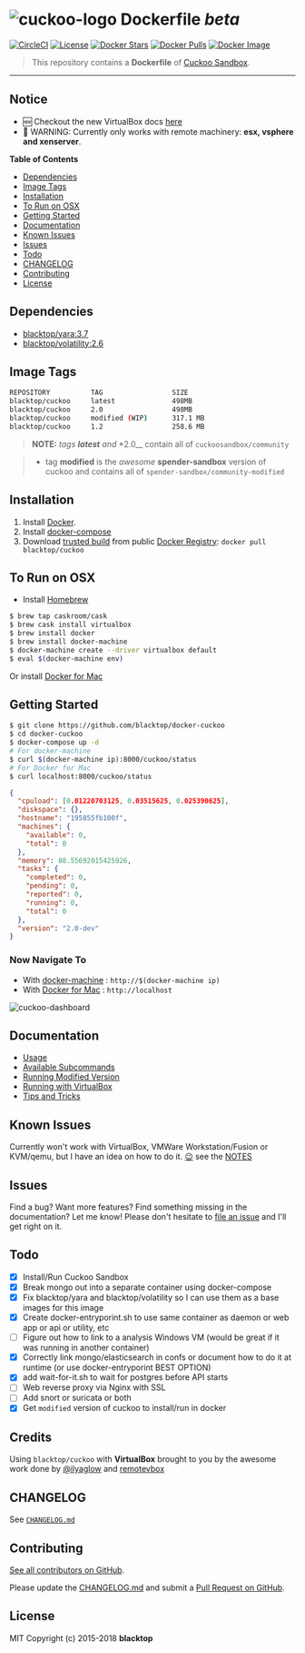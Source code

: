 # ![cuckoo-logo](https://github.com/blacktop/docker-cuckoo/raw/master/docs/img/logo.png) Dockerfile _beta_

[![CircleCI](https://circleci.com/gh/blacktop/docker-cuckoo.png?style=shield)](https://circleci.com/gh/blacktop/docker-cuckoo) [![License](http://img.shields.io/:license-mit-blue.svg)](http://doge.mit-license.org) [![Docker Stars](https://img.shields.io/docker/stars/blacktop/cuckoo.svg)](https://hub.docker.com/r/blacktop/cuckoo/) [![Docker Pulls](https://img.shields.io/docker/pulls/blacktop/cuckoo.svg)](https://hub.docker.com/r/blacktop/cuckoo/) [![Docker Image](https://img.shields.io/badge/docker%20image-498MB-blue.svg)](https://hub.docker.com/r/blacktop/cuckoo/)

> This repository contains a **Dockerfile** of [Cuckoo Sandbox](https://github.com/cuckoosandbox/cuckoo).

---

## Notice

* :new: Checkout the new VirtualBox docs [here](https://github.com/blacktop/docker-cuckoo/blob/master/docs/virtualbox.md)
* :construction: WARNING: Currently only works with remote machinery: **esx, vsphere and xenserver**.

**Table of Contents**

* [Dependencies](#dependencies)
* [Image Tags](#image-tags)
* [Installation](#installation)
* [To Run on OSX](#to-run-on-osx)
* [Getting Started](#getting-started)
* [Documentation](#documentation)
* [Known Issues](#known-issues)
* [Issues](#issues)
* [Todo](#todo)
* [CHANGELOG](#changelog)
* [Contributing](#contributing)
* [License](#license)

## Dependencies

* [blacktop/yara:3.7](https://hub.docker.com/r/blacktop/yara/)
* [blacktop/volatility:2.6](https://hub.docker.com/r/blacktop/volatility/)

## Image Tags

```bash
REPOSITORY          TAG                 SIZE
blacktop/cuckoo     latest              498MB
blacktop/cuckoo     2.0                 498MB
blacktop/cuckoo     modified (WIP)      317.1 MB
blacktop/cuckoo     1.2                 258.6 MB
```

> **NOTE:** _tags **latest** and_ \*2.0\_\_ contain all of `cuckoosandbox/community`

> * tag **modified** is the _awesome_ **spender-sandbox** version of cuckoo and contains all of `spender-sandbox/community-modified`

## Installation

1.  Install [Docker](https://docs.docker.com).
2.  Install [docker-compose](https://docs.docker.com/compose/install/)
3.  Download [trusted build](https://hub.docker.com/r/blacktop/cuckoo/) from public [Docker Registry](https://hub.docker.com/): `docker pull blacktop/cuckoo`

## To Run on OSX

* Install [Homebrew](http://brew.sh)

```bash
$ brew tap caskroom/cask
$ brew cask install virtualbox
$ brew install docker
$ brew install docker-machine
$ docker-machine create --driver virtualbox default
$ eval $(docker-machine env)
```

Or install [Docker for Mac](https://docs.docker.com/docker-for-mac/)

## Getting Started

```bash
$ git clone https://github.com/blacktop/docker-cuckoo
$ cd docker-cuckoo
$ docker-compose up -d
# For docker-machine
$ curl $(docker-machine ip):8000/cuckoo/status
# For Docker for Mac
$ curl localhost:8000/cuckoo/status
```

```json
{
  "cpuload": [0.01220703125, 0.03515625, 0.025390625],
  "diskspace": {},
  "hostname": "195855fb100f",
  "machines": {
    "available": 0,
    "total": 0
  },
  "memory": 88.55692015425926,
  "tasks": {
    "completed": 0,
    "pending": 0,
    "reported": 0,
    "running": 0,
    "total": 0
  },
  "version": "2.0-dev"
}
```

### Now Navigate To

* With [docker-machine](https://docs.docker.com/machine/) : `http://$(docker-machine ip)`
* With [Docker for Mac](https://docs.docker.com/engine/installation/mac/) : `http://localhost`

![cuckoo-dashboard](https://github.com/blacktop/docker-cuckoo/raw/master/docs/img/2.0/dashboard.png)

## Documentation

* [Usage](https://github.com/blacktop/docker-cuckoo/blob/master/docs/usage.md)
* [Available Subcommands](https://github.com/blacktop/docker-cuckoo/blob/master/docs/subcmd.md)
* [Running Modified Version](https://github.com/blacktop/docker-cuckoo/blob/master/docs/modified.md)
* [Running with VirtualBox](https://github.com/blacktop/docker-cuckoo/blob/master/docs/virtualbox.md)
* [Tips and Tricks](https://github.com/blacktop/docker-cuckoo/blob/master/docs/tips-tricks.md)

## Known Issues

Currently won't work with VirtualBox, VMWare Workstation/Fusion or KVM/qemu, but I have an idea on how to do it. [:wink:](https://github.com/blacktop/vm-proxy) see the [NOTES](https://github.com/blacktop/docker-cuckoo/blob/master/NOTES.md)

## Issues

Find a bug? Want more features? Find something missing in the documentation? Let me know! Please don't hesitate to [file an issue](https://github.com/blacktop/docker-cuckoo/issues/new) and I'll get right on it.

## Todo

* [x] Install/Run Cuckoo Sandbox
* [x] Break mongo out into a separate container using docker-compose
* [x] Fix blacktop/yara and blacktop/volatility so I can use them as a base images for this image
* [x] Create docker-entryporint.sh to use same container as daemon or web app or api or utility, etc
* [ ] Figure out how to link to a analysis Windows VM (would be great if it was running in another container)
* [x] Correctly link mongo/elasticsearch in confs or document how to do it at runtime (or use docker-entryporint BEST OPTION)
* [x] add wait-for-it.sh to wait for postgres before API starts
* [ ] Web reverse proxy via Nginx with SSL
* [ ] Add snort or suricata or both
* [x] Get `modified` version of cuckoo to install/run in docker

## Credits

Using `blacktop/cuckoo` with **VirtualBox** brought to you by the awesome work done by [@ilyaglow](https://github.com/ilyaglow) and [remotevbox](https://github.com/ilyaglow/remote-virtualbox)

## CHANGELOG

See [`CHANGELOG.md`](https://github.com/blacktop/docker-cuckoo/blob/master/CHANGELOG.md)

## Contributing

[See all contributors on GitHub](https://github.com/blacktop/docker-cuckoo/graphs/contributors).

Please update the [CHANGELOG.md](https://github.com/blacktop/docker-cuckoo/blob/master/CHANGELOG.md) and submit a [Pull Request on GitHub](https://help.github.com/articles/using-pull-requests/).

## License

MIT Copyright (c) 2015-2018 **blacktop**
